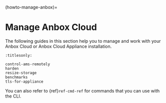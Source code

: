(howto-manage-anbox)=
# Manage Anbox Cloud

The following guides in this section help you to manage and work with your Anbox Cloud or Anbox Cloud Appliance installation.

```{toctree}
:titlesonly:

control-ams-remotely
harden
resize-storage
benchmarks
tls-for-appliance
```

You can also refer to {ref}`ref-cmd-ref` for commands that you can use with the CLI.
